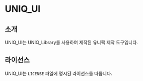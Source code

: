 # UNIQ_UI

## 소개

UNIQ_UI는 UNIQ_Library를 사용하여 제작된 유니팩 제작 도구입니다.

## 라이선스

UNIQ_UI는 `LICENSE` 파일에 명시된 라이선스를 따릅니다.
